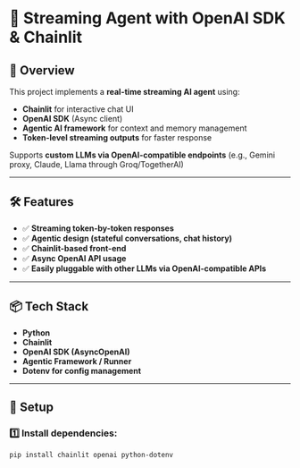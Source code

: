 # 🧠 Streaming Agent with OpenAI SDK & Chainlit

## 🚀 Overview

This project implements a **real-time streaming AI agent** using:

- **Chainlit** for interactive chat UI  
- **OpenAI SDK** (Async client)  
- **Agentic AI framework** for context and memory management  
- **Token-level streaming outputs** for faster response

Supports **custom LLMs via OpenAI-compatible endpoints** (e.g., Gemini proxy, Claude, Llama through Groq/TogetherAI)

---

## 🛠️ Features

- ✅ **Streaming token-by-token responses**  
- ✅ **Agentic design (stateful conversations, chat history)**  
- ✅ **Chainlit-based front-end**  
- ✅ **Async OpenAI API usage**  
- ✅ **Easily pluggable with other LLMs via OpenAI-compatible APIs**

---

## 📦 Tech Stack

- **Python**  
- **Chainlit**  
- **OpenAI SDK (AsyncOpenAI)**  
- **Agentic Framework / Runner**  
- **Dotenv for config management**

---

## 🔧 Setup

### 1️⃣ Install dependencies:

```bash
pip install chainlit openai python-dotenv

